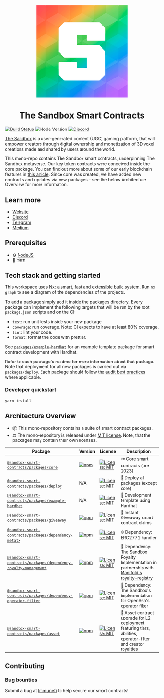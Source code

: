 <p align="center"><a href="https://sandbox.game"><img width="300" title="TSB" src='brand-assets/tsb_pride.png' /></a></p>

<h1 align="center">The Sandbox Smart Contracts</h1>

<a href="https://github.com/thesandboxgame/sandbox-smart-contracts/actions"><img alt="Build Status" src="https://github.com/thesandboxgame/sandbox-smart-contracts/actions/workflows/main.yml/badge.svg"/></a>
![Node Version](https://img.shields.io/badge/node-18.x-green)
[![Discord](https://img.shields.io/discord/497312527093334036.svg?label=Discord&logo=discord)](<https://discord.gg/vAe4zvY>)

[The Sandbox](https://sandbox.game) is a user-generated content (UGC) gaming platform, that will empower creators through digital ownership and monetization of 3D voxel creations made and shared by users around the world.

This mono-repo contains The Sandbox smart contracts, underpinning The Sandbox metaverse. Our key token contracts were conceived inside the core package. You can find out more about some of our early blockchain features in [this article](https://medium.com/sandbox-game/blockchain-features-in-the-sandbox-7db91fcc615c). Since core was created, we have added new contracts and updates via new packages - see the below Architecture Overview for more information.

## Learn more

- [Website](www.sandbox.game)
- [Discord](https://discordapp.com/invite/vAe4zvY)
- [Telegram](https://t.me/sandboxgame)
- [Medium](https://medium.com/sandbox-game)

## Prerequisites

- ⚙️ [NodeJS](https://nodejs.org/)
- 🧰 [Yarn](https://yarnpkg.com/)

## Tech stack and getting started

This workspace uses [Nx: a smart, fast and extensible build system.](https://nx.dev)
Run `nx graph` to see a diagram of the dependencies of the projects.

To add a package simply add it inside the packages directory. Every package can implement the following targets that will be run by the root `package.json` scripts and on the CI:

- `test`: run unit tests inside your new package.
- `coverage`: run coverage. Note: CI expects to have at least 80% coverage.
- `lint`: lint your code.
- `format`: format the code with prettier.

See [`packages/example-hardhat`](./packages/example-hardhat) for an example template package for smart contract development with Hardhat.

Refer to each package's readme for more information about that package. Note that deployment for all new packages is carried out via `packages/deploy`.
Each package should follow the [audit best practices](./audit-best-practices.md) where applicable.

### Developer quickstart

```bash
yarn install
```

## Architecture Overview

- 📦 This mono-repository contains a suite of smart contract packages.
- ⚖️ The mono-repository is released under [MIT license](./LICENSE). Note, that the packages may contain their own licenses.

| Package                                                                                                       | Version                                                                                                                                                                  | License                                                                                                  | Description                                                                                                                                                            |
|---------------------------------------------------------------------------------------------------------------|--------------------------------------------------------------------------------------------------------------------------------------------------------------------------|----------------------------------------------------------------------------------------------------------|------------------------------------------------------------------------------------------------------------------------------------------------------------------------|
| [`@sandbox-smart-contracts/packages/core`](./packages/core)                                                   | [![npm](https://img.shields.io/npm/v/@sandbox-smart-contracts/core)](https://www.npmjs.com/package/@sandbox-smart-contracts/core)                                        | [![License: MIT](https://img.shields.io/badge/License-MIT-blue.svg)](https://spdx.org/licenses/MIT.html) | 🗝️ Core smart contracts (pre 2023)                                                                                                                                      |
| [`@sandbox-smart-contracts/packages/deploy`](./packages/deploy)                                               | N/A                                                                                                                                                                      | [![License: MIT](https://img.shields.io/badge/License-MIT-blue.svg)](https://spdx.org/licenses/MIT.html) | 🚀 Deploy all packages (except core)                                                                                                                                    |
| [`@sandbox-smart-contracts/packages/example-hardhat`](./packages/example-hardhat)                             | N/A                                                                                                                                                                      | [![License: MIT](https://img.shields.io/badge/License-MIT-blue.svg)](https://spdx.org/licenses/MIT.html) | 👷 Development template using Hardhat                                                                                                                                   |
| [`@sandbox-smart-contracts/packages/giveaway`](./packages/giveaway)                                           | [![npm](https://img.shields.io/npm/v/@sandbox-smart-contracts/giveaway)](https://www.npmjs.com/package/@sandbox-smart-contracts/giveaway)                                | [![License: MIT](https://img.shields.io/badge/License-MIT-blue.svg)](https://spdx.org/licenses/MIT.html) | 🎁 Instant Giveaway smart contract claims                                                                                                                               |
| [`@sandbox-smart-contracts/packages/dependency-metatx`](./packages/dependency-metatx)                         | [![npm](https://img.shields.io/npm/v/@sandbox-smart-contracts/dependency-metatx)](https://www.npmjs.com/package/@sandbox-smart-contracts/dependency-metatx)              | [![License: MIT](https://img.shields.io/badge/License-MIT-blue.svg)](https://spdx.org/licenses/MIT.html) | 🌐 Dependency: ERC2771 handler                                                                                                                                          |
| [`@sandbox-smart-contracts/packages/dependency-royalty-management`](./packages/dependency-royalty-management) | [![npm](https://img.shields.io/npm/v/@sandbox-smart-contracts/dependency-royalty-management)](https://www.npmjs.com/package/@sandbox-smart-contracts/royalty-management) | [![License: MIT](https://img.shields.io/badge/License-MIT-blue.svg)](https://spdx.org/licenses/MIT.html) | 🎨 Dependency: The Sandbox Royalty Implementation in partnership with [Manifold's royalty-registry](https://github.com/manifoldxyz/royalty-registry-solidity/tree/main) |
| [`@sandbox-smart-contracts/packages/dependency-operator-filter`](./packages/dependency-operator-filter)       | [![npm](https://img.shields.io/npm/v/@sandbox-smart-contracts/dependency-operator-filter)](https://www.npmjs.com/package/@sandbox-smart-contracts/operator-filter)       | [![License: MIT](https://img.shields.io/badge/License-MIT-blue.svg)](https://spdx.org/licenses/MIT.html) | 🤝 Dependency: The Sandbox's implementation for OpenSea's operator filter                                                                                               |
| [`@sandbox-smart-contracts/packages/asset`](./packages/asset)                                                 | [![npm](https://img.shields.io/npm/v/@sandbox-smart-contracts/asset)](https://www.npmjs.com/package/@sandbox-smart-contracts/asset)                                      | [![License: MIT](https://img.shields.io/badge/License-MIT-blue.svg)](https://spdx.org/licenses/MIT.html) | 🚗 Asset contract upgrade for L2 deployment featuring tiers, abilities, operator-filter and creator royalties                                                           |

## Contributing

### Bug bounties

Submit a bug at [Immunefi](https://immunefi.com/bounty/thesandbox/) to help secure our smart contracts!
